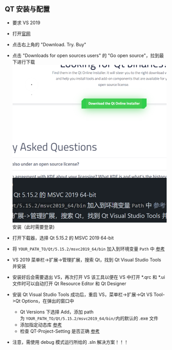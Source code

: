 ## QT 安装与配置

-   要求 VS 2019
-   打开[官网](https://www.qt.io/)
-   点击右上角的 "Download. Try. Buy"
-   点击 "Downloads for open sources users" 的 "Go open source"，拉到最下进行下载
![qt|300](../imgs/qt.png)
安装（此时需要登录)
-   打开下载器，选择 Qt 5.15.2 的 MSVC 2019 64-bit
-   将 `YOUR_PATH_TO/Qt/5.15.2/msvc2019_64/bin` 加入到环境变量 `Path` 中 [参考](https://blog.csdn.net/weixin_37204973/article/details/82504570)
-   VS 2019 菜单栏->扩展->管理扩展，搜索 Qt，找到 Qt Visual Studio Tools 并安装
- 安装好后会需要退出 VS，再次打开 VS 该工具以便在 VS 中打开 *.qrc 和 *.ui 文件时可以自动打开 Qt Resource Editor 和 Qt Designer
-   安装 Qt Visual Studio Tools 成功后，重启 VS，菜单栏->扩展->Qt VS Tool->Qt Options，在弹出的窗口中
    -   Qt Versions 下选择 Add，添加 path 为 `YOUR_PATH_TO/Qt/5.15.2/msvc2019_64/bin/`内的默认的 .exe 文件
    - 添加指定动态库 [参考](https://blog.csdn.net/HHT0506/article/details/90041826)
    - 检查 QT-Project-Setting 是否正确 [参考](https://blog.csdn.net/jiaolu295/article/details/116116186)

- 注意，需使用 debug 模式运行所给的 .sln 解决方案！！！

